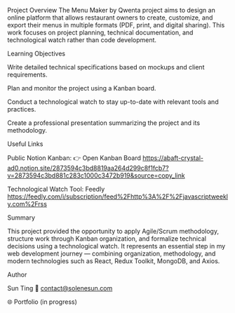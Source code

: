 Project Overview
The Menu Maker by Qwenta project aims to design an online platform that allows restaurant owners to create, customize, and export their menus in multiple formats (PDF, print, and digital sharing).
This work focuses on project planning, technical documentation, and technological watch rather than code development.

Learning Objectives

Write detailed technical specifications based on mockups and client requirements.

Plan and monitor the project using a Kanban board.

Conduct a technological watch to stay up-to-date with relevant tools and practices.

Create a professional presentation summarizing the project and its methodology.

Useful Links

Public Notion Kanban: 👉 Open Kanban Board
https://abaft-crystal-ad0.notion.site/2873594c3bd8819aa264d299c8f1fcb7?v=2873594c3bd881c283c1000c3472b919&source=copy_link

Technological Watch Tool: Feedly
https://feedly.com/i/subscription/feed%2Fhttp%3A%2F%2Fjavascriptweekly.com%2Frss

Summary

This project provided the opportunity to apply Agile/Scrum methodology, structure work through Kanban organization, and formalize technical decisions using a technological watch.
It represents an essential step in my web development journey — combining organization, methodology, and modern technologies such as React, Redux Toolkit, MongoDB, and Axios.

Author

Sun Ting
📧 contact@solenesun.com

🌐 Portfolio (in progress)
